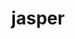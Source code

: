 ---
title: "jasper"
layout: cache
categories: [package, develop-2024-05-26]
meta: {"versions": ["3.0.3"], "compilers": ["gcc@=12.3.0", "gcc@=7.3.1"], "oss": ["amzn2"], "platforms": ["linux"], "targets": ["aarch64", "neoverse_n1", "neoverse_v1", "x86_64_v3"], "stacks": ["aws-isc", "aws-isc-aarch64", "aws-pcluster-neoverse_v1", "root"], "num_specs": 5, "num_specs_by_stack": {"root": 5, "aws-isc-aarch64": 2, "aws-pcluster-neoverse_v1": 2, "aws-isc": 1}}
spec_details: [{"hash": "keyuyvyxg6uvqexhmmhczeul2sikdeps", "compiler": "gcc@=7.3.1", "versions": ["3.0.3"], "os": "amzn2", "platform": "linux", "target": "aarch64", "variants": ["build_system=generic", "build_type=Release", "+jpeg", "~opengl", "+shared"], "stacks": ["root", "aws-isc-aarch64"], "size": "-", "tarball": "https://binaries.spack.io/develop-2024-05-26/build_cache/linux-amzn2-aarch64/gcc-7.3.1/jasper-3.0.3/linux-amzn2-aarch64-gcc-7.3.1-jasper-3.0.3-keyuyvyxg6uvqexhmmhczeul2sikdeps.spack"}, {"hash": "ow6olgqtv6stojsbtlvg7itl7mvfyinv", "compiler": "gcc@=12.3.0", "versions": ["3.0.3"], "os": "amzn2", "platform": "linux", "target": "neoverse_v1", "variants": ["build_system=generic", "build_type=Release", "+jpeg", "~opengl", "+shared"], "stacks": ["root", "aws-pcluster-neoverse_v1"], "size": "-", "tarball": "https://binaries.spack.io/develop-2024-05-26/build_cache/linux-amzn2-neoverse_v1/gcc-12.3.0/jasper-3.0.3/linux-amzn2-neoverse_v1-gcc-12.3.0-jasper-3.0.3-ow6olgqtv6stojsbtlvg7itl7mvfyinv.spack"}, {"hash": "ooy4ytdmyyigmail3hqzo6rlzgajilbs", "compiler": "gcc@=12.3.0", "versions": ["3.0.3"], "os": "amzn2", "platform": "linux", "target": "neoverse_n1", "variants": ["build_system=generic", "build_type=Release", "+jpeg", "~opengl", "+shared"], "stacks": ["root", "aws-pcluster-neoverse_v1"], "size": "-", "tarball": "https://binaries.spack.io/develop-2024-05-26/build_cache/linux-amzn2-neoverse_n1/gcc-12.3.0/jasper-3.0.3/linux-amzn2-neoverse_n1-gcc-12.3.0-jasper-3.0.3-ooy4ytdmyyigmail3hqzo6rlzgajilbs.spack"}, {"hash": "hw7viscdh76pqgzxeyly7fj4nocho5ow", "compiler": "gcc@=7.3.1", "versions": ["3.0.3"], "os": "amzn2", "platform": "linux", "target": "neoverse_n1", "variants": ["build_system=generic", "build_type=Release", "+jpeg", "~opengl", "+shared"], "stacks": ["root", "aws-isc-aarch64"], "size": "-", "tarball": "https://binaries.spack.io/develop-2024-05-26/build_cache/linux-amzn2-neoverse_n1/gcc-7.3.1/jasper-3.0.3/linux-amzn2-neoverse_n1-gcc-7.3.1-jasper-3.0.3-hw7viscdh76pqgzxeyly7fj4nocho5ow.spack"}, {"hash": "it2gidougxjpgoaj6gt6kpk57ydhhb4r", "compiler": "gcc@=7.3.1", "versions": ["3.0.3"], "os": "amzn2", "platform": "linux", "target": "x86_64_v3", "variants": ["build_system=generic", "build_type=Release", "+jpeg", "~opengl", "+shared"], "stacks": ["aws-isc", "root"], "size": "-", "tarball": "https://binaries.spack.io/develop-2024-05-26/build_cache/linux-amzn2-x86_64_v3/gcc-7.3.1/jasper-3.0.3/linux-amzn2-x86_64_v3-gcc-7.3.1-jasper-3.0.3-it2gidougxjpgoaj6gt6kpk57ydhhb4r.spack"}]
---